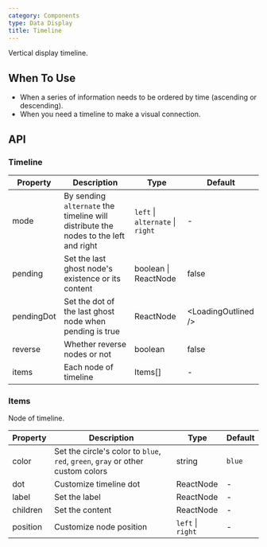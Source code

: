 ```yaml
---
category: Components
type: Data Display
title: Timeline
---
```


Vertical display timeline.

## When To Use

- When a series of information needs to be ordered by time (ascending or descending).
- When you need a timeline to make a visual connection.

## API

### Timeline

| Property   | Description                                                                         | Type                             | Default                   |
| ---------- | ----------------------------------------------------------------------------------- | -------------------------------- | ------------------------- |
| mode       | By sending `alternate` the timeline will distribute the nodes to the left and right | `left` \| `alternate` \| `right` | -                         |
| pending    | Set the last ghost node's existence or its content                                  | boolean \| ReactNode             | false                     |
| pendingDot | Set the dot of the last ghost node when pending is true                             | ReactNode                        | &lt;LoadingOutlined /&gt; |
| reverse    | Whether reverse nodes or not                                                        | boolean                          | false                     |
| items      | Each node of timeline                                                               | Items[]                          | -                         |

### Items

Node of timeline.

| Property | Description                                                                     | Type              | Default |
| -------- | ------------------------------------------------------------------------------- | ----------------- | ------- |
| color    | Set the circle's color to `blue`, `red`, `green`, `gray` or other custom colors | string            | `blue`  |
| dot      | Customize timeline dot                                                          | ReactNode         | -       |
| label    | Set the label                                                                   | ReactNode         | -       |
| children | Set the content                                                                 | ReactNode         | -       |
| position | Customize node position                                                         | `left` \| `right` | -       |
